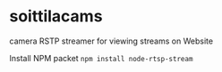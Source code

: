 # soittilacams
camera RSTP streamer for viewing streams on Website

Install NPM packet `npm install node-rtsp-stream`
